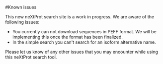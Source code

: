#Known issues

This new neXtProt search site is a work in progress. We are aware of the following issues:

 - You currently can not download sequences in PEFF format. We will be implementing this once the format has been finalized.
 - In the simple search you can't search for an isoform alternative name.
 
Please let us know of any other issues that you may encounter while using this neXtProt search tool.
